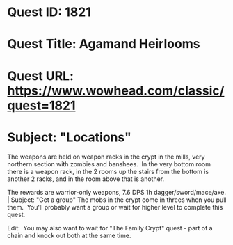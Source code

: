 # Quest ID: 1821
# Quest Title: Agamand Heirlooms
# Quest URL: https://www.wowhead.com/classic/quest=1821
# Subject: "Locations"
The weapons are held on weapon racks in the crypt in the mills, very northern section with zombies and banshees.  In the very bottom room there is a weapon rack, in the 2 rooms up the stairs from the bottom is another 2 racks, and in the room above that is another.

The rewards are warrior-only weapons, 7.6 DPS 1h dagger/sword/mace/axe. | Subject: "Get a group"
The mobs in the crypt come in threes when you pull them.  You'll probably want a group or wait for higher level to complete this quest.

Edit:  You may also want to wait for "The Family Crypt" quest - part of a chain and knock out both at the same time.